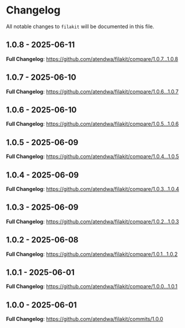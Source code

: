 # Changelog

All notable changes to `filakit` will be documented in this file.

## 1.0.8 - 2025-06-11

**Full Changelog**: https://github.com/atendwa/filakit/compare/1.0.7...1.0.8

## 1.0.7 - 2025-06-10

**Full Changelog**: https://github.com/atendwa/filakit/compare/1.0.6...1.0.7

## 1.0.6 - 2025-06-10

**Full Changelog**: https://github.com/atendwa/filakit/compare/1.0.5...1.0.6

## 1.0.5 - 2025-06-09

**Full Changelog**: https://github.com/atendwa/filakit/compare/1.0.4...1.0.5

## 1.0.4 - 2025-06-09

**Full Changelog**: https://github.com/atendwa/filakit/compare/1.0.3...1.0.4

## 1.0.3 - 2025-06-09

**Full Changelog**: https://github.com/atendwa/filakit/compare/1.0.2...1.0.3

## 1.0.2 - 2025-06-08

**Full Changelog**: https://github.com/atendwa/filakit/compare/1.0.1...1.0.2

## 1.0.1 - 2025-06-01

**Full Changelog**: https://github.com/atendwa/filakit/compare/1.0.0...1.0.1

## 1.0.0 - 2025-06-01

**Full Changelog**: https://github.com/atendwa/filakit/commits/1.0.0
